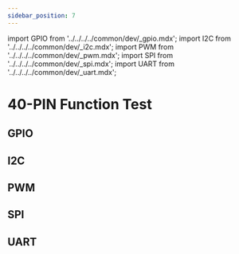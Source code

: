 ```yaml
---
sidebar_position: 7
---
```


import GPIO from '../../../../common/dev/\_gpio.mdx';
import I2C from '../../../../common/dev/\_i2c.mdx';
import PWM from '../../../../common/dev/\_pwm.mdx';
import SPI from '../../../../common/dev/\_spi.mdx';
import UART from '../../../../common/dev/\_uart.mdx';

# 40-PIN Function Test

## GPIO

<GPIO product_name="Radxa ROCK 2A" model="rock-2a" gpio_pin="3" chip="4" line="0" gpio_connection="/img/rock2a/led_connection.webp" />

## I2C

<I2C product_name="Radxa ROCK 2A" model="rock-2a" i2c_overlay_name="I2C0-M1" sda_pin="PIN_3" scl_pin="PIN_5" i2c_connection="/img/rock2a/rock-2a-i2c-connection.webp" />

## PWM

<PWM product_name="Radxa ROCK 2A" model="rock-2a" pwm_name="PWM0_M0" pwm_pin="PIN_32" chip="0" pwm_connection="/img/rock2a/pwm_connection.webp" />

## SPI

<SPI product_name="Radxa ROCK 2A" model="rock-2a" spi_overlay_name="Enable spidev on SPI0 over CS1" spidev="/dev/spidev0.0" spi_mosi="PIN_19" spi_miso="PIN_21" spi_connection="/img/rock2a/spi_connection.webp" />

## UART

<UART product_name="Radxa ROCK 2A" model="rock-2a" uart1_name="UART1-M0" uart_dev1="ttyS1" tx1_pin="PIN_7" rx1_pin="PIN_40" uart2_name="UART3-M0" uart_dev2="ttyS3" tx2_pin="PIN_18" rx2_pin="PIN_16" uart_connection="/img/rock2a/rock2a-uart-loop.webp" two_uart_connection="/img/rock2a/rock2a-two-uart-connection.webp" />
